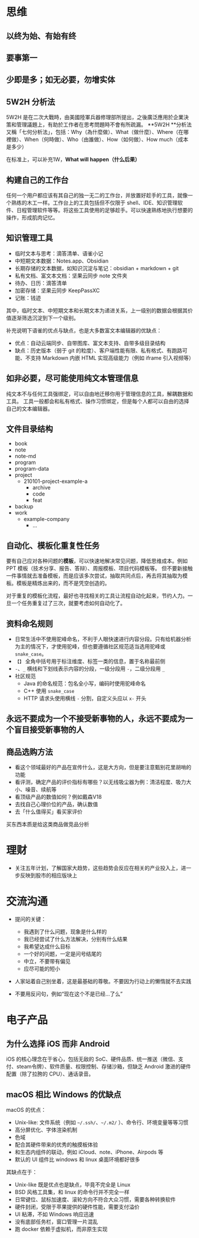 # 思维

## 以终为始、有始有终

## 要事第一

## 少即是多；如无必要，勿增实体

## 5W2H 分析法

5W2H 是在二次大戰時，由美國陸軍兵器修理部所提出，之後廣泛應用於企業決策和管理議題上，有助於工作者在思考問題時不會有所疏漏。 **5W2H **分析法又稱「七何分析法」，包括：Why（為什麼做）、What（做什麼）、Where（在哪裡做）、When（何時做）、Who（由誰做）、How（如何做）、How much（成本是多少）

在标准上，可以补充1W，**What will happen（什么后果）** 

## 构建自己的工作台
任何一个用户都应该有其自己的独一无二的工作台，并放置好趁手的工具，就像一个熟练的木工一样。工作台上的工具包括但不仅限于 shell、IDE、知识管理软件、日程管理软件等等。将这些工具使用的足够趁手。可以快速熟练地执行想要的操作，形成肌肉记忆。

## 知识管理工具
- 临时文本与思考：滴答清单、语雀小记
- 中短期文本数据：Notes.app、Obsidian
- 长期存储的文本数据，如知识沉淀与笔记：obsidian + markdown + git
- 私有文档、富文本文档：坚果云同步 note 文件夹
- 待办、日历：滴答清单
- 加密存储：坚果云同步 KeepPassXC
- 记账：钱迹

其中，临时文本、中短期文本和长期文本为递进关系，上一级别的数据会根据其价值逐渐筛选沉淀到下一个级别。

补充说明下语雀的优点与缺点，也是大多数富文本编辑器的优缺点：
- 优点：自动云端同步、自带图库、富文本支持、自带多级目录结构
- 缺点：历史版本（弱于 git 的粒度）、客户端性能有限、私有格式、有跑路可能、不支持 Markdown 内嵌 HTML 实现高级能力（例如 iframe 引入视频等）

## 如非必要，尽可能使用纯文本管理信息

纯文本不与任何工具强绑定，可以自由地迁移你用于管理信息的工具，解耦数据和工具。
工具一般都会和私有格式、操作习惯绑定，但是每个人都可以自由的选择自己的文本编辑器。

## 文件目录结构
- book
- note
- note-md
- program
- program-data
- project
  - 210101-project-example-a
    - archive
    - code
    - feat
- backup
- work
  - example-company
     - ...

## 自动化、模板化重复性任务
要有自己应对各种问题的**模板**，可以快速地解决常见问题，降低思维成本。例如 PPT 模板（技术分享、报告、答辩）、周报模板、项目代码模板等。
但不要新接触一件事情就去准备模板，而是应该多次尝试，抽取共同点后，再去将其抽取为模板。模板是精炼出来的，而不是凭空创造的。

对于重复的模板化流程，最好也寻找相关的工具让流程自动化起来，节约人力。一旦一个任务重复过了三次，就要考虑如何自动化了。

## 资料命名规则
- 日常生活中不使用驼峰命名，不利于人眼快速进行内容分段。只有给机器分析为主的情况下，才使用驼峰，但也要遵循社区规范适当选用驼峰或 `snake_case`。
- `【】` 全角中括号用于标注维度、标签一类的信息，置于名称最前侧
- `-`、`_` 横线和下划线表示内容的分段，一级分段用 `-`，二级分段用 `_`
- 社区规范
  - Java 的命名规范：包名全小写，编码时使用驼峰命名
  - C++ 使用 `snake_case`
  - HTTP 请求头使用横线 `-` 分割，自定义头应以 `x-` 开头

## 永远不要成为一个不接受新事物的人，永远不要成为一个盲目接受新事物的人

## 商品选购方法

- 看这个领域最好的产品在宣传什么，这是大方向，但是要注意甄别花里胡哨的功能
- 看评测，确定产品的评价指标有哪些？以无线吸尘器为例：清洁程度、吸力大小、噪音、续航等
- 看顶级产品的数值如何？例如戴森V18
- 去找自己心理价位的产品，确认数值
- 去「什么值得买」看买家评价

买东西本质是给这类商品做竞品分析


# 理财

- 关注五年计划，了解国家大趋势，这些趋势会反应在相关的产业投入上，进一步反映到股市的相应版块上

# 交流沟通

- 提问的关键：
   - 我遇到了什么问题，现象是什么样的
   - 我已经尝试了什么方法解决，分别有什么结果
   - 我希望达成什么目标
   - 一个好的问题，一定是问号结尾的
   - 中立，不要带有偏见
   - 应尽可能的短小

- 人家站着自己别坐着，这是最基础的尊敬。不要因为行动上的懒惰就不去实践

- 不要用反问句，例如“现在这个不是已经...了么”

# 电子产品

## 为什么选择 iOS 而非 Android

iOS 的核心理念在于省心，包括无敌的 SoC、硬件品质、统一推送（微信、支付、steam令牌）、软件质量、权限控制、存储沙箱，但缺乏 Android 激进的硬件配置（除了拉胯的 CPU）、通话录音。

## macOS 相比 Windows 的优缺点

macOS 的优点：
- Unix-like: 文件系统（例如 `~/.ssh/`、`~/.m2/` ）、命令行、环境变量等等习惯
- 高分屏优化、字体渲染机制
- 色域
- 配合其硬件带来的优秀的触摸板体验
- 和生态内组件的联动，例如 iCloud、note、iPhone、Airpods 等
- 默认的 UI 组件比 windows 和 linux 桌面环境都好很多

其缺点在于：
- Unix-like 既是优点也是缺点，毕竟不完全是 Linux
- BSD 风格工具集，和 linux 的命令行并不完全一样
- 日常键位、鼠标加速度、滚轮方向不符合大众习惯，需要各种转换软件
- 硬件封闭，受限于苹果提供的硬件性能，需要支付溢价
- UI 粘滞，不如 Windows 响应迅速
- 没有底部任务栏，窗口管理一片混乱
- 跑 docker 依赖于虚拟机，而非原生实现
